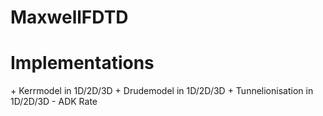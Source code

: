# MaxwellFDTD
<h1> Implementations </h1>
+ Kerrmodel in 1D/2D/3D
+ Drudemodel in 1D/2D/3D
+ Tunnelionisation in 1D/2D/3D - ADK Rate
